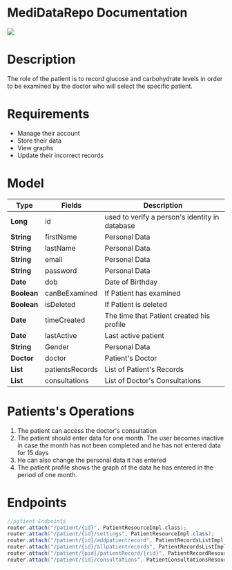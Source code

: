 MediDataRepo Documentation 
=======================
[![](https://img.shields.io/badge/User-patient-yellow)](https://github.com/codehub-learn/pfizer-se-team3)

Description
============
The role of the patient is to record glucose and carbohydrate levels in order to be examined by the doctor who will select the specific patient.

Requirements
============
* Manage their account
* Store their data
* View graphs
* Update their incorrect records 

Model
============
| Type                        | Fields             | Description                                     |
| ------                      | ----               | ----                                            |
|  **Long**                   | id                 | used to verify a person's identity in database  | 
|  **String**                 | firstName          | Personal Data                                   | 
|  **String**                 | lastName           | Personal Data                                   | 
|  **String**                 | email              | Personal Data                                   | 
|  **String**                 | password           | Personal Data                                   | 
|  **Date**                   | dob                | Date of Birthday                                | 
|  **Boolean**                | canBeExamined      | If Patient has examined                         | 
|  **Boolean**                | isDeleted          | If Patient is deleted                           |
|  **Date**                   | timeCreated        | The time that Patient created his profile       | 
|  **Date**                   | lastActive         | Last active patient                             | 
|  **String**                 | Gender             | Personal Data                                   | 
|  **Doctor**                 | doctor             | Patient's Doctor                                | 
|  **List<PatientRecord>**    | patientsRecords    | List of Patient's Records                       | 
|  **List<Consultations>**    | consultations      | List of Doctor's Consultations                  | 

Patients's Operations
============
1. The patient can access the doctor's consultation
2. The patient should enter data for one month. The user becomes inactive in case the month has not been completed and he has not entered data for 15 days
3. He can also change the personal data it has entered
4. The patient profile shows the graph of the data he has entered in the period of one month.

Endpoints
============
```java
//patient Endpoints
router.attach("/patient/{id}", PatientResourceImpl.class);
router.attach("/patient/{id}/settings", PatientResourceImpl.class);
router.attach("/patient/{id}/addpatientrecord", PatientRecordsListImpl.class);
router.attach("/patient/{id}/allpatientrecords", PatientRecordsListImpl.class);
router.attach("/patient/{pid}/patientRecord/{rid}", PatientRecordResourceImpl.class);
router.attach("/patient/{id}/consultations", PatientConsultationsResourceImpl.class);
```
